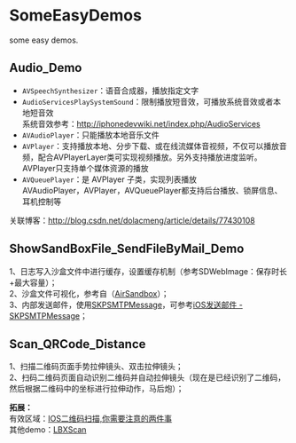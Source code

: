 # SomeEasyDemos
some easy demos.


## Audio_Demo

* `AVSpeechSynthesizer`：语音合成器，播放指定文字
* `AudioServicesPlaySystemSound`：限制播放短音效，可播放系统音效或者本地短音效 <br>
系统音效参考：http://iphonedevwiki.net/index.php/AudioServices
* `AVAudioPlayer`：只能播放本地音乐文件
* `AVPlayer`：支持播放本地、分步下载、或在线流媒体音视频，不仅可以播放音频，配合AVPlayerLayer类可实现视频播放。另外支持播放进度监听。
AVPlayer只支持单个媒体资源的播放
* `AVQueuePlayer`：是 AVPlayer 子类，实现列表播放 <br>
AVAudioPlayer，AVPlayer，AVQueuePlayer都支持后台播放、锁屏信息、耳机控制等

关联博客：<http://blog.csdn.net/dolacmeng/article/details/77430108>

## ShowSandBoxFile_SendFileByMail_Demo

1、日志写入沙盒文件中进行缓存，设置缓存机制（参考SDWebImage：保存时长+最大容量）；<br>
2、沙盒文件可视化，参考自（[AirSandbox](https://github.com/music4kid/AirSandbox)）；<br>
3、内部发送邮件，使用[SKPSMTPMessage](https://github.com/jetseven/skpsmtpmessage)，可参考[iOS发送邮件 - SKPSMTPMessage](https://www.jianshu.com/p/6cbb7f82c625)；<br>

## Scan_QRCode_Distance

1、扫描二维码页面手势拉伸镜头、双击拉伸镜头；<br>
2、扫码二维码页面自动识别二维码并自动拉伸镜头（现在是已经识别了二维码，然后根据二维码中的坐标进行拉伸动作，马后炮）；<br>

**拓展：** <br>
有效区域：[IOS二维码扫描,你需要注意的两件事](https://blog.cnbluebox.com/blog/2014/08/26/ioser-wei-ma-sao-miao/) <br>
其他demo：[LBXScan](https://github.com/MxABC/LBXScan) <br>

